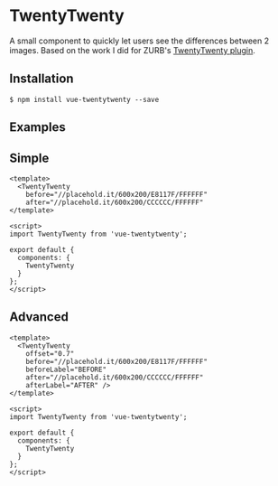 # TwentyTwenty

A small component to quickly let users see the differences between 2 images. Based on the work I did for ZURB's [TwentyTwenty plugin](http://zurb.com/playground/twentytwenty).

## Installation

```
$ npm install vue-twentytwenty --save
```

## Examples

## Simple

```
<template>
  <TwentyTwenty
    before="//placehold.it/600x200/E8117F/FFFFFF"
    after="//placehold.it/600x200/CCCCCC/FFFFFF"
</template>

<script>
import TwentyTwenty from 'vue-twentytwenty';

export default {
  components: {
    TwentyTwenty
  }
};
</script>
```

## Advanced

```
<template>
  <TwentyTwenty
    offset="0.7"
    before="//placehold.it/600x200/E8117F/FFFFFF"
    beforeLabel="BEFORE"
    after="//placehold.it/600x200/CCCCCC/FFFFFF"
    afterLabel="AFTER" />
</template>

<script>
import TwentyTwenty from 'vue-twentytwenty';

export default {
  components: {
    TwentyTwenty
  }
};
</script>
```
